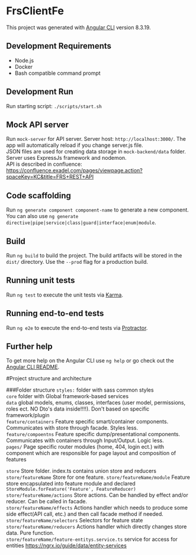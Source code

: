 # FrsClientFe

This project was generated with [Angular CLI](https://github.com/angular/angular-cli) version 8.3.19.

## Development Requirements

- Node.js
- Docker
- Bash compatible command prompt

## Development Run

Run starting script: `./scripts/start.sh`

## Mock API server 

Run `mock-server` for API server. Server host:  `http://localhost:3000/`. The app will automatically reload if you change server.js file. \
JSON files are used for creating data storage in `mock-backend/data` folder. Server uses ExpressJs framework and nodemon. \
API is described in confluence: https://confluence.exadel.com/pages/viewpage.action?spaceKey=KC&title=FRS+REST+API

## Code scaffolding

Run `ng generate component component-name` to generate a new component. You can also use `ng generate directive|pipe|service|class|guard|interface|enum|module`.

## Build

Run `ng build` to build the project. The build artifacts will be stored in the `dist/` directory. Use the `--prod` flag for a production build.

## Running unit tests

Run `ng test` to execute the unit tests via [Karma](https://karma-runner.github.io).

## Running end-to-end tests

Run `ng e2e` to execute the end-to-end tests via [Protractor](http://www.protractortest.org/).

## Further help

To get more help on the Angular CLI use `ng help` or go check out the [Angular CLI README](https://github.com/angular/angular-cli/blob/master/README.md).

#Project structure and architecture

###Folder structure
`styles:` folder with sass common styles \
`core` folder with Global framework-based services \
`data` global models, enums, classes, interfaces (user model, permissions, roles ect. NO Dto's data inside!!!!). Don't based on specific framework/plugin \
`feature/containers` Feature specific smart/container components. Communicates with store through facade. Styles less.\
`feature/compoentns` Feature specific dump/presentational components. Communicates with containers  through Input/Output. Logic less.\
`pages/` Page specific router modules (home, 404, login ect.) with component which are responsible for page layout and composition of features
 
`store` Store folder. index.ts contains union store and reducers\
`store/featureName` Store for one feature. 
`store/featureName/module` Feature store encapsulated into feature module and declared `StoreModule.forFeature('Feature', FeatureReducer)` 
`store/featureName/actions` Store actions. Can be handled by effect and/or reducer. Can be called in facade.\
`store/featureName/effects` Actions handler which needs to produce some side effect(API call, etc.) and then call facade method if needed.\
`store/featureName/selectors` Selectors for feature state
`store/featureName/reducers` Actions handler which directly changes store data. Pure function.\
`store/featureName/feature-entitys.service.ts` service for access for entities https://ngrx.io/guide/data/entity-services
 
